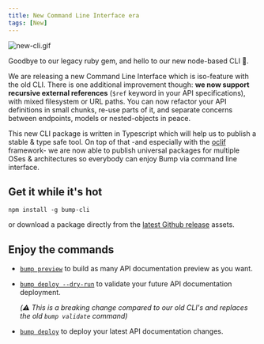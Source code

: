 ```yaml
---
title: New Command Line Interface era
tags: [New]
---
```


![new-cli.gif](/files/changelog/new-cli.gif)

Goodbye to our legacy ruby gem, and hello to our new node-based CLI 👋.

We are releasing a new Command Line Interface which is iso-feature with the old CLI. There is one additional improvement though: **we now support recursive external references** (`$ref` keyword in your API specifications), with mixed filesystem or URL paths. You can now refactor your API definitions in small chunks, re-use parts of it, and separate concerns between endpoints, models or nested-objects in peace.


This new CLI package is written in Typescript which will help us to publish a stable & type safe tool. On top of that -and especially with the [oclif](https://oclif.io/) framework- we are now able to publish universal packages for multiple OSes & architectures so everybody can enjoy Bump via command line interface.

## Get it while it's hot 

```
npm install -g bump-cli
```

or download a package directly from the [latest Github release](https://github.com/bump-sh/cli/releases) assets.

## Enjoy the commands

- [`bump preview`](https://github.com/bump-sh/bump-node-cli#bump-preview-file) to build as many API documentation preview as you want. 
- [`bump deploy --dry-run`](https://github.com/bump-sh/bump-node-cli#bump-deploy-file) to validate your future API documentation deployment.
  
  _(⚠️ This is a breaking change compared to our old CLI's and replaces the old `bump validate` command)_
- [`bump deploy`](https://github.com/bump-sh/bump-node-cli#bump-deploy-file) to deploy your latest API documentation changes.
